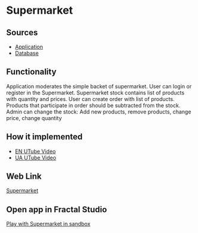 # Supermarket

## Sources

- [Application](https://github.com/LearnFractal/FractalPlatform/tree/main/FractalPlatform.Examples/Applications/Supermarket/SupermarketApplication.cs)
- [Database](https://github.com/LearnFractal/FractalPlatform/tree/main/FractalPlatform.Examples/Databases/Supermarket)

## Functionality

Application moderates the simple backet of supermarket.
User can login or register in the Supermarket.
Supermarket stock contains list of products with quantity and prices.
User can create order with list of products.
Products that participate in order should be subtracted from the stock.
Admin can change the stock: Add new products, remove products, change price, change quantity


## How it implemented

- [EN UTube Video](https://fraplat.com/jupiter/UTube?tag=118)
- [UA UTube Video](https://fraplat.com/jupiter/UTube?tag=218)

## Web Link

[Supermarket](https://fraplat.com/jupiter/?app=Supermarket)

## Open app in Fractal Studio

[Play with Supermarket in sandbox](https://fraplat.com/mars/FractalStudio/?tag=Supermarket+template)


